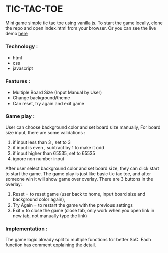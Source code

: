 # TIC-TAC-TOE

Mini game simple tic tac toe using vanilla js. To start the game locally, clone the repo and open index.html from your browser. Or you can see the live demo [here](http://tictactoe.edwinsatya.com/)

### Technology :

- html
- css
- javascript

### Features :

- Multiple Board Size (Input Manual by User)
- Change background/theme
- Can reset, try again and exit game

### Game play :

User can choose background color and set board size manually,
For board size input, there are some validations :

1. if input less than 3 , set to 3
2. if input is even , subtract by 1 to make it odd
3. if input higher than 65535, set to 65535
4. ignore non number input

After user select background color and set board size, they can click start to start the game.
The game play is just like basic tic tac toe, and after someone win it will show game over overlay. There are 3 buttons in the overlay:

1. Reset = to reset game (user back to home, input board size and background color again),
2. Try Again = to restart the game with the previous settings
3. Exit = to close the game (close tab, only work when you open link in new tab, not manually type the link)

### Implementation :

The game logic already split to multiple functions for better SoC. Each function has comment explaining the detail.
